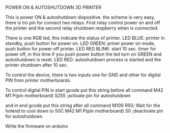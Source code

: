 POWER ON & AUTOSHUTDOWN 3D PRINTER

This is power ON & autoshutdown dispositive.
the scheme is very easy, there is tro pin for connect two relays. First relay control power on and off the printer and the second relay shutdown respberry when is connected.

There is one RGB led, this indicate the status of printer.
LED BLUE: printer in standby, push button for power on.
LED GREEN: priner power on mode, push button for power off printer.
LED RED BLINK: start 10 sec. timer for power off, in this time if you push power button the 
                             led turn on GREEN and autoshutdown is reset.
LED RED: autoshutdown process is started and the printer shutdown after 10 sec.

To control the device, there is two inputs one for GND and other for digital PIN from printer motherboards.

To control digital PIN in start gcode put this string before all command 
M42 M1 P(pin motherboard) S255 ;activate pin for autoshutdown

and in end gcode put this string after all command
M109 R50; Wait for the hotend to cool down to 50C
M42 M1 P(pin motherboard) S0 ;deactivate pin for autoshutdown

Write the firmware on arduino
